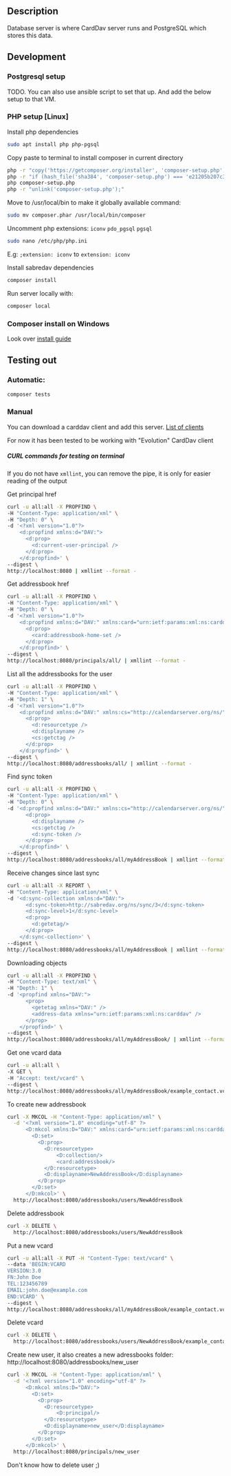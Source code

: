 ## Description
Database server is where CardDav server runs and PostgreSQL which stores this data.

## Development
### Postgresql setup
TODO. You can also use ansible script to set that up. And add the below setup to that VM.

### PHP setup [Linux]
Install php dependencies
```bash
sudo apt install php php-pgsql
```

Copy paste to terminal to install composer in current directory
```bash
php -r "copy('https://getcomposer.org/installer', 'composer-setup.php');"
php -r "if (hash_file('sha384', 'composer-setup.php') === 'e21205b207c3ff031906575712edab6f13eb0b361f2085f1f1237b7126d785e826a450292b6cfd1d64d92e6563bbde02') { echo 'Installer verified'; } else { echo 'Installer corrupt'; unlink('composer-setup.php'); } echo PHP_EOL;"
php composer-setup.php
php -r "unlink('composer-setup.php');"
```

Move to /usr/local/bin to make it globally available command:
```bash
sudo mv composer.phar /usr/local/bin/composer
```

Uncomment php extensions: `iconv` `pdo_pgsql` `pgsql`
```bash
sudo nano /etc/php/php.ini
```
E.g: `;extension: iconv` to `extension: iconv`

Install sabredav dependencies
```bash
composer install
```

Run server locally with:
```bash
composer local
```

### Composer install on Windows
Look over [install guide](https://getcomposer.org/download/)


## Testing out
### Automatic:
```bash
composer tests
```

### Manual
You can download a carddav client and add this server. [List of clients](https://sabre.io/dav/clients/)

For now it has been tested to be working with "Evolution" CardDav client

##### CURL commands for testing on terminal

If you do not have `xmllint`, you can remove the pipe, it is only for easier reading of the output

Get principal href
```bash
curl -u all:all -X PROPFIND \
-H "Content-Type: application/xml" \
-H "Depth: 0" \
-d '<?xml version="1.0"?>
    <d:propfind xmlns:d="DAV:">
      <d:prop>
        <d:current-user-principal />
      </d:prop>
    </d:propfind>' \
--digest \
http://localhost:8080 | xmllint --format -
```
Get addressbook href
```bash
curl -u all:all -X PROPFIND \
-H "Content-Type: application/xml" \
-H "Depth: 0" \
-d '<?xml version="1.0"?>
    <d:propfind xmlns:d="DAV:" xmlns:card="urn:ietf:params:xml:ns:carddav">
      <d:prop>
        <card:addressbook-home-set />
      </d:prop>
    </d:propfind>' \
--digest \
http://localhost:8080/principals/all/ | xmllint --format -
```

List all the addressbooks for the user
```bash
curl -u all:all -X PROPFIND \
-H "Content-Type: application/xml" \
-H "Depth: 1" \
-d '<?xml version="1.0"?>
    <d:propfind xmlns:d="DAV:" xmlns:cs="http://calendarserver.org/ns/">
      <d:prop>
        <d:resourcetype />
        <d:displayname />
        <cs:getctag />
      </d:prop>
    </d:propfind>' \
--digest \
http://localhost:8080/addressbooks/all/ | xmllint --format -
```

Find sync token
```bash
curl -u all:all -X PROPFIND \
-H "Content-Type: application/xml" \
-H "Depth: 0" \
-d '<d:propfind xmlns:d="DAV:" xmlns:cs="http://calendarserver.org/ns/">
      <d:prop>
        <d:displayname />
        <cs:getctag />
        <d:sync-token />
      </d:prop>
    </d:propfind>' \
--digest \
http://localhost:8080/addressbooks/all/myAddressBook | xmllint --format -
```

Receive changes since last sync
```bash
curl -u all:all -X REPORT \
-H "Content-Type: application/xml" \
-d '<d:sync-collection xmlns:d="DAV:">
      <d:sync-token>http://sabredav.org/ns/sync/3</d:sync-token>
      <d:sync-level>1</d:sync-level>
      <d:prop>
        <d:getetag/>
      </d:prop>
    </d:sync-collection>' \
--digest \
http://localhost:8080/addressbooks/all/myAddressBook | xmllint --format -
```



Downloading objects
```bash
curl -u all:all -X PROPFIND \
-H "Content-Type: text/xml" \
-H "Depth: 1" \
-d '<propfind xmlns="DAV:">
      <prop>
        <getetag xmlns="DAV:" />
        <address-data xmlns="urn:ietf:params:xml:ns:carddav" />
      </prop>
    </propfind>' \
--digest \
http://localhost:8080/addressbooks/all/myAddressBook/ | xmllint --format -
```

Get one vcard data
```bash
curl -u all:all \
-X GET \
-H "Accept: text/vcard" \
--digest \
http://localhost:8080/addressbooks/all/myAddressBook/example_contact.vcf
```

To create new addressbook
```bash
curl -X MKCOL -H "Content-Type: application/xml" \
  -d '<?xml version="1.0" encoding="utf-8" ?>
      <D:mkcol xmlns:D="DAV:" xmlns:card="urn:ietf:params:xml:ns:carddav">
        <D:set>
          <D:prop>
            <D:resourcetype>
                <D:collection/>
                <card:addressbook/>
            </D:resourcetype>
            <D:displayname>NewAddressBook</D:displayname>
          </D:prop>
        </D:set>
      </D:mkcol>' \
  http://localhost:8080/addressbooks/users/NewAddressBook
```

Delete addressbook
```bash
curl -X DELETE \
  http://localhost:8080/addressbooks/users/NewAddressBook
```

Put a new vcard
```bash
curl -u all:all -X PUT -H "Content-Type: text/vcard" \
--data 'BEGIN:VCARD
VERSION:3.0
FN:John Doe
TEL:123456789
EMAIL:john.doe@example.com
END:VCARD' \
--digest \
http://localhost:8080/addressbooks/all/myAddressBook/example_contact.vcf
```

Delete vcard
```bash
curl -X DELETE \
  http://localhost:8080/addressbooks/users/NewAddressBook/example_contact.vcf
```

Create new user, it also creates a new adressbooks folder:
http://localhost:8080/addressbooks/new_user
```bash
curl -X MKCOL -H "Content-Type: application/xml" \
  -d '<?xml version="1.0" encoding="utf-8" ?>
      <D:mkcol xmlns:D="DAV:">
        <D:set>
          <D:prop>
            <D:resourcetype>
                <D:principal/>
            </D:resourcetype>
            <D:displayname>new_user</D:displayname>
          </D:prop>
        </D:set>
      </D:mkcol>' \
  http://localhost:8080/principals/new_user
```

Don't know how to delete user ;)


